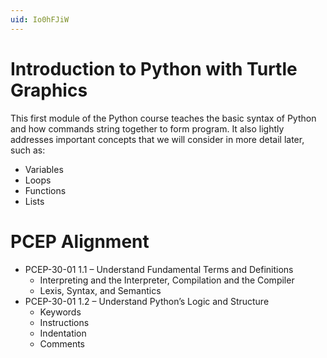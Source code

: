 ```yaml
---
uid: Io0hFJiW
---
```


# Introduction to Python with Turtle Graphics

This first module of the Python course teaches the basic syntax of Python
and how commands string together to form program. It also lightly
addresses important concepts that we will consider in more detail later, 
such as:

* Variables
* Loops
* Functions
* Lists


# PCEP Alignment

* PCEP-30-01 1.1 – Understand Fundamental Terms and Definitions
    * Interpreting and the Interpreter, Compilation and the Compiler
    * Lexis, Syntax, and Semantics
* PCEP-30-01 1.2 – Understand Python’s Logic and Structure
    * Keywords
    * Instructions
    * Indentation
    * Comments